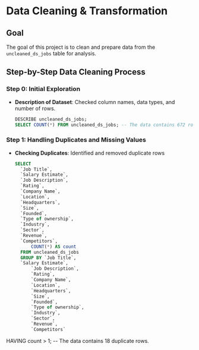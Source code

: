 # Data Cleaning & Transformation

## Goal
The goal of this project is to clean and prepare data from the `uncleaned_ds_jobs` table for analysis.

## Step-by-Step Data Cleaning Process

### Step 0: Initial Exploration
- **Description of Dataset**: Checked column names, data types, and number of rows.
  ```sql
  DESCRIBE uncleaned_ds_jobs;
  SELECT COUNT(*) FROM uncleaned_ds_jobs; -- The data contains 672 rows.
  ```
### Step 1: Handling Duplicates and Missing Values
- **Checking Duplicates**: Identified and removed duplicate rows
  ```sql
  SELECT
  	`Job Title`,
  	`Salary Estimate`,
  	`Job Description`,
  	`Rating`,
  	`Company Name`,
  	`Location`,
  	`Headquarters`,
  	`Size`,
  	`Founded`,
  	`Type of ownership`,
  	`Industry`,
  	`Sector`,
  	`Revenue`,
  	`Competitors`,
    	COUNT(*) AS count
	FROM uncleaned_ds_jobs
	GROUP BY `Job Title`,
	`Salary Estimate`,
    	`Job Description`,
    	`Rating`,
    	`Company Name`,
    	`Location`,
    	`Headquarters`,
    	`Size`,
    	`Founded`,
    	`Type of ownership`,
    	`Industry`,
    	`Sector`,
    	`Revenue`,
    	`Competitors`
HAVING count > 1; -- The data contains 18 duplicate rows.
```
